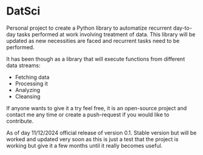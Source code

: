 # DatSci

Personal project to create a Python library to automatize recurrent day-to-day tasks performed at work involving treatment of data. This library will be updated as new necessities are faced and recurrent tasks need to be performed. 

It has been though as a library that will execute functions from different data streams:
* Fetching data
* Processing it
* Analyzing
* Cleansing

If anyone wants to give it a try feel free, it is an open-source project and contact me any time or create a push-request if you would like to contribute.

As of day 11/12/2024 official release of version 0.1. Stable version but will be worked and updated very soon as this is just a test that the project is working but give it a few months until it really becomes useful.

